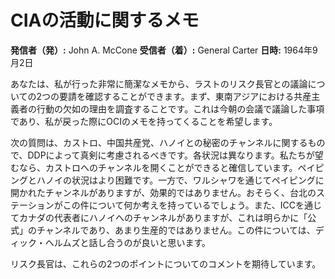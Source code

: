 # CIAの活動に関するメモ

**発信者（発）:** John A. McCone
**受信者（着）:** General Carter
**日時:** 1964年9月2日

あなたは、私が行った非常に簡潔なメモから、ラストのリスク長官との議論についての2つの要請を確認することができます。まず、東南アジアにおける共産主義者の行動の欠如の理由を調査することです。これは今朝の会議で議論した事項であり、私が戻った際にOCIのメモを持ってくることを希望します。

次の質問は、カストロ、中国共産党、ハノイとの秘密のチャンネルに関するもので、DDPによって真剣に考慮されるべきです。各状況は異なります。私たちが望むなら、カストロへのチャンネルを開くことができると確信しています。ペイピングとハノイの状況はより困難です。一方で、ワルシャワを通じてペイピングに開かれたチャンネルがありますが、効果的ではありません。おそらく、台北のステーションがこの件について何か考えを持っているでしょう。また、ICCを通じてカナダの代表者にハノイへのチャンネルがありますが、これは明らかに「公式」のチャンネルであり、あまり生産的ではありません。この件については、ディック・ヘルムズと話し合うのが良いと思います。

リスク長官は、これらの2つのポイントについてのコメントを期待しています。